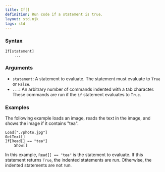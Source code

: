 ```yaml
---
title: If[]
definition: Run code if a statement is true.
layout: std.njk
tags: std
---
```


### Syntax

```
If[statement]
    ...
```

### Arguments

- `statement`: A statement to evaluate. The statement must evaluate to `True` or `False`.
- `...`: An arbitrary number of commands indented with a tab character. These commands are run if the `if` statement evaluates to `True`.

### Examples

The following example loads an image, reads the text in the image, and shows the image if it contains "tea".

```
Load["./photo.jpg"]
GetText[]
If[Read[] == "tea"]
    Show[]
```

In this example, `Read[] == "tea"` is the statement to evaluate. If this statement returns `True`, the indented statements are run. Otherwise, the indented statements are not run.